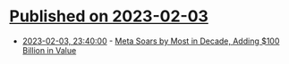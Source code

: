 # [Published on 2023-02-03](index.md)

* [2023-02-03, 23:40:00](https://tech.slashdot.org/story/23/02/03/2127240/meta-soars-by-most-in-decade-adding-100-billion-in-value?utm_source=rss1.0mainlinkanon&utm_medium=feed) - [Meta Soars by Most in Decade, Adding $100 Billion in Value](https://tech.slashdot.org/story/23/02/03/2127240/meta-soars-by-most-in-decade-adding-100-billion-in-value?utm_source=rss1.0mainlinkanon&utm_medium=feed)
